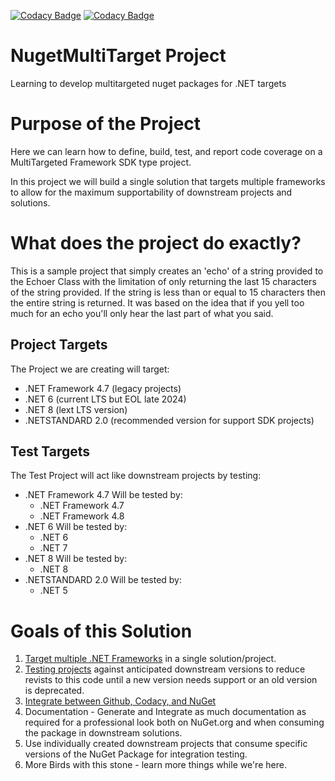 [![Codacy Badge](https://app.codacy.com/project/badge/Grade/686e979f10184a749eac6553f49b830a)](https://app.codacy.com/gh/dmstrat/nugetMultiTarget/dashboard?utm_source=gh&utm_medium=referral&utm_content=&utm_campaign=Badge_grade) [![Codacy Badge](https://app.codacy.com/project/badge/Coverage/686e979f10184a749eac6553f49b830a)](https://app.codacy.com/gh/dmstrat/nugetMultiTarget/dashboard?utm_source=gh&utm_medium=referral&utm_content=&utm_campaign=Badge_coverage)

# NugetMultiTarget Project

Learning to develop multitargeted nuget packages for .NET targets

# Purpose of the Project

Here we can learn how to define, build, test, and report code coverage on a MultiTargeted Framework SDK type project. 

In this project we will build a single solution that targets multiple frameworks to allow for the maximum supportability of downstream projects and solutions. 

# What does the project do exactly?

This is a sample project that simply creates an 'echo' of a string provided to the Echoer Class with the limitation of only returning the last 15 characters of the string provided.  If the string is less than or equal to 15 characters then the entire string is returned.  It was based on the idea that if you yell too much for an echo you'll only hear the last part of what you said.  

## Project Targets

The Project we are creating will target: 
- .NET Framework 4.7 (legacy projects)
- .NET 6 (current LTS but EOL late 2024)
- .NET 8 (lext LTS version)
- .NETSTANDARD 2.0 (recommended version for support SDK projects)

## Test Targets

The Test Project will act like downstream projects by testing: 
- .NET Framework 4.7
  Will be tested by: 
  - .NET Framework 4.7
  - .NET Framework 4.8
- .NET 6
  Will be tested by: 
  - .NET 6
  - .NET 7
- .NET 8
  Will be tested by:
  - .NET 8
- .NETSTANDARD 2.0 
  Will be tested by: 
  - .NET 5

# Goals of this Solution

1. [Target multiple .NET Frameworks](TargetMultipleFrameworks.md) in a single solution/project. 
2. [Testing projects](TestProjects.md) against anticipated downstream versions to reduce revists to this code until a new version needs support or an old version is deprecated. 
3. [Integrate between Github, Codacy, and NuGet](GithubAndCodacy.md) 
4. Documentation - Generate and Integrate as much documentation as required for a professional look both on NuGet.org and when consuming the package in downstream solutions.
6. Use individually created downstream projects that consume specific versions of the NuGet Package for integration testing.
7. More Birds with this stone - learn more things while we're here. 
